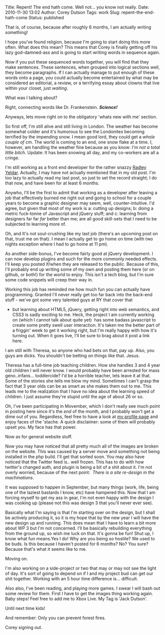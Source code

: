 Title: Repent! The end hath come. Well not... you know not really. 
Date: 2010-11-30 13:02
Author: Corey Dutson
Tags: work
Slug: repent-the-end-hath-come
Status: published

That is, of course, because after roughly 6 months, I am actually
writing something!

I hope you've found religion, because I'm going to start doing this more
often. What does this mean? This means that Corey is finally getting off
his lazy god-damned-ass and is going to start writing words in sequence
again.

Now if you put these sequenced words together, you will find that they
make sentences. These sentences, when grouped into logical sections
well, they become paragraphs. If I can actually manage to put enough of
these words onto a page, you could actually become entertained by what
may be considered an editorial, a review, or a terrifying essay about
clowns that live within your closet, just *waiting*.

What was I talking about?

Right, connecting words like Dr. Frankenstein. ***Science!***

Anyways, lets move right on to the obligatory 'whats new with me'
section.

So first off, I'm still alive and still living in London. The weather
has become somewhat colder and it's humorous to see the Londonites
becoming terrified by the impending snow. I mean good lord, they could
get a *whole couple of cm*. The world is coming to an end, one snow
flake at a time. I, however, am handling the weather fine because as you
know: *I'm not a total little bitch*. Update: It has been snowing all
day, and my co-workers are all a cringe.

I'm still working as a front end developer for the rather snazzy [Radley
Yeldar](http://ry.com/ "Radley Yeldar"). Actually, I may have not
actually mentioned that in my old post. I'm too lazy to actually read my
last post, so just to set the record straight; I do that now, and have
been for at least 6 months.

Anywho, I'll be the first to admit that working as a developer after
leaving a job that effectively burned me right out and going to school
for a couple years to become a graphic designer may seem, well,
counter-intuitive. I'd agree, but given that most of my work is a:
cutting up designs; b: doing a metric fuck-tonne of Javascript and
jQuery stuff; and c: learning from designers far far *far* better than
me; are all good skill-sets that I need to be subjected to learning more
of.

Oh, and It's not soul-crushing like my last job (there's an upcoming
post on that, trust me on that). I mean I actually get to go home on
time (with two nights exception where I had to go home at 11 pm).

As another side-bonus, I've become fairly good at jQuery development. I
can now develop plugins and such for the more commonly needed effects.
I'll keep you posted if/when they are released to the public. Because of
this, I'll probably end up writing some of my own and posting them here
(or on github, or both!) for the world to enjoy. This isn't a tech blog,
but I'm sure some code snippets will creep their way in.

Working this job has reminded me how much fun you can actually have
programming. Granted I'll never really get too far back into the
back-end stuff - we've got some very talented guys at RY that cover that
- but learning about HTML5, jQuery, getting right into web semantics,
and CSS3 is sadly exciting to me. Heck, the project I am currently
working on (which I cannot talk about quite yet)  has some badass
javascript to create some pretty swell user interaction. It's taken me
the better part of a friggin' week to get it working right, but I'm
really happy with how it's turning out. When it goes live, I'll be sure
to brag about it post a link here.

I am still with Theresa, so anyone who had bets on that, pay up. Also,
you guys are dicks. You shouldn't be betting on things like that. Jesus.

Theresa has a full-time job teaching children. How she handles 3 and 4
year old children I will never know. I would probably have been arrested
for mass geno..infans... toddlercide? I'd be a horrible teacher, lets
leave it at that. Some of the stories she tells me blow my mind.
Sometimes I can't grasp the fact that 3 year olds can be as smart as she
makes them out to me. This leads me to the realization that I have no
idea about the learning speed of children. I just assume they're stupid
until the age of about 26 or so.

Oh, I've been participating in Movember, which I don't really see much
point in posting here since it's the *end* of the month, and I probably
won't get a dime out of you. Regardless, feel free to have a look at [my
profile
page](http://uk.movember.com/mospace/666786/ "Corey Dutson - Movember")
and enjoy faces of the 'stache. A quick disclaimer: some of them will
probably upset you. My face has that power.

Now as for general website stuff.

Now you may have noticed that all pretty much all of the images are
broken on the website. This was caused by a server move and something
not being installed in the php build. I'll get that sorted soon. You may
also have noticed that the Twitter feed is.. well frozen. This has to do
with how twitter's changed auth, and plugin is being a bit of a shit
about it. I'm not overly worried, because of the next point:  *There is
a site re-design in the machinations*.

It was supposed to happen in September, but many things (work, life,
being one of the laziest bastards I know, etc) have hampered this. Now
that I am forcing myself to get my ass in gear, I'm not even happy with
the design I was cooking up (please not this was design 3 that you'll
never ever see).

Basically what I'm saying is that I'm starting over on the design, but I
shall be actively producing it, so it is my hope that by the new year I
will have the new design up and running. This does mean that I have to
learn a bit more about WP 3 but I'm not concerned. I'll be basically
rebuilding everything from the ground up, so wish me luck on that. It's
gonna be fun! Shut up, I know what fun means.Yes I do! Why are you being
so hostile? We used to be buds. Is this because I haven't posted for 6
months? No? You sure? Because that's what it seems like to me.

Moving on.

I'm also working on a side-project or two that may or may not see the
light of day. It's sort of going to depend on if I and my project bud
can get our shit together. Working with an 5 hour time difference is...
difficult.

Also also, I've been reading, and playing more games. I swear I will
bash out some review for them. First I have to get the images thing
working again. Baby steps! Feel free to add me to Xbox Live. My Tag is
'Jack Dutson'.

Until next time kids!

And remember: Only you can prevent forest fires.

Corey signing out.
